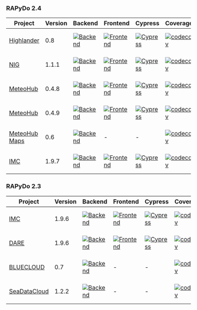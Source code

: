 ### RAPyDo 2.4
| Project                                                        | Version | Backend                                                                                                                                                                                         | Frontend                                                                                                                                                                                           | Cypress                                                                                                                                                                                         | Coverage                                                                                                                                               | Typing                                                                                                                                                                                 | Quality                                                                                                                                                                                                                                                                        | Deploy    |
| -------------------------------------------------------------- |---------|-------------------------------------------------------------------------------------------------------------------------------------------------------------------------------------------------|----------------------------------------------------------------------------------------------------------------------------------------------------------------------------------------------------|-------------------------------------------------------------------------------------------------------------------------------------------------------------------------------------------------|--------------------------------------------------------------------------------------------------------------------------------------------------------|----------------------------------------------------------------------------------------------------------------------------------------------------------------------------------------| ------------------------------------------------------------------------------------------------------------------------------------------------------------------------------------------------------------------------------------------------------------------------------ |-----------|
| [Highlander](https://github.com/mdantonio-c/highlander-dds)    | 0.8     | [![Backend](https://github.com/mdantonio-c/highlander-dds/workflows/Backend/badge.svg?branch=0.8)](https://github.com/mdantonio-c/highlander-dds/actions?query=workflow%3ABackend+branch%3A0.8) | [![Frontend](https://github.com/mdantonio-c/highlander-dds/workflows/Frontend/badge.svg?branch=0.8)](https://github.com/mdantonio-c/highlander-dds/actions?query=workflow%3AFrontend+branch%3A0.8) | [![Cypress](https://github.com/mdantonio-c/highlander-dds/workflows/Cypress/badge.svg?branch=0.8)](https://github.com/mdantonio-c/highlander-dds/actions?query=workflow%3ACypress+branch%3A0.8) | [![codecov](https://codecov.io/gh/mdantonio-c/highlander-dds/branch/0.8/graph/badge.svg)](https://codecov.io/gh/mdantonio-c/highlander-dds/branch/0.8) | [![MyPy](https://github.com/mdantonio-c/highlander-dds/workflows/MyPy/badge.svg?branch=0.8)](https://github.com/mdantonio-c/highlander-dds/actions?query=workflow%3AMyPy+branch%3A0.8) | [![Codacy Badge](https://app.codacy.com/project/badge/Grade/df6931fb90c84ba1be18f61e4664989e)](https://www.codacy.com/gh/mdantonio-c/highlander-dds/dashboard?utm_source=github.com&utm_medium=referral&utm_content=mdantonio-c/highlander-dds&utm_campaign=Badge_Grade)       | PROD, DEV |
| [NIG](https://github.com/mdantonio-c/nig_repository)           | 1.1.1   | [![Backend](https://github.com/mdantonio-c/nig_repository/workflows/Backend/badge.svg?branch=2.4)](https://github.com/mdantonio-c/nig_repository/actions?query=workflow%3ABackend+branch%3A2.4) | [![Frontend](https://github.com/mdantonio-c/nig_repository/workflows/Frontend/badge.svg?branch=2.4)](https://github.com/mdantonio-c/nig_repository/actions?query=workflow%3AFrontend+branch%3A2.4) | [![Cypress](https://github.com/mdantonio-c/nig_repository/workflows/Cypress/badge.svg?branch=2.4)](https://github.com/mdantonio-c/nig_repository/actions?query=workflow%3ACypress+branch%3A2.4) | [![codecov](https://codecov.io/gh/mdantonio-c/nig_repository/branch/2.4/graph/badge.svg)](https://codecov.io/gh/mdantonio-c/nig_repository/branch/2.4) | [![MyPy](https://github.com/mdantonio-c/nig_repository/workflows/MyPy/badge.svg?branch=2.4)](https://github.com/mdantonio-c/nig_repository/actions?query=workflow%3AMyPy+branch%3A2.4) | [![Codacy Badge](https://app.codacy.com/project/badge/Grade/df6931fb90c84ba1be18f61e4664989e)](https://www.codacy.com/gh/mdantonio-c/nig_repository/dashboard?utm_source=github.com&utm_medium=referral&utm_content=mdantonio-c/nig_repository&utm_campaign=Badge_Grade)       | PROD, DEV |
| [MeteoHub](https://github.com/mdantonio-c/mistral-hub)         | 0.4.8   | [![Backend](https://github.com/mdantonio-c/mistral-hub/workflows/Backend/badge.svg?branch=0.4.8)](https://github.com/mdantonio-c/mistral-hub/actions?query=workflow%3ABackend+branch%3A0.4.8)   | [![Frontend](https://github.com/mdantonio-c/mistral-hub/workflows/Frontend/badge.svg?branch=0.4.8)](https://github.com/mdantonio-c/mistral-hub/actions?query=workflow%3AFrontend+branch%3A0.4.8)   | [![Cypress](https://github.com/mdantonio-c/mistral-hub/workflows/Cypress/badge.svg?branch=0.4.8)](https://github.com/mdantonio-c/mistral-hub/actions?query=workflow%3ACypress+branch%3A0.4.8)   | [![codecov](https://codecov.io/gh/mdantonio-c/mistral-hub/branch/0.4.8/graph/badge.svg)](https://codecov.io/gh/mdantonio-c/mistral-hub/branch/0.4.8)   | [![MyPy](https://github.com/mdantonio-c/mistral-hub/workflows/MyPy/badge.svg?branch=0.4.8)](https://github.com/mdantonio-c/mistral-hub/actions?query=workflow%3AMyPy+branch%3A0.4.8)   | [![Codacy Badge](https://app.codacy.com/project/badge/Grade/de988906f2804992b4ec73ed7f343c08)](https://www.codacy.com/gh/mdantonio-c/mistral-hub/dashboard?utm_source=github.com&utm_medium=referral&utm_content=mdantonio-c/mistral-hub&utm_campaign=Badge_Grade)             | PROD       |
| [MeteoHub](https://github.com/mdantonio-c/mistral-hub)         | 0.4.9   | [![Backend](https://github.com/mdantonio-c/mistral-hub/workflows/Backend/badge.svg?branch=0.4.9)](https://github.com/mdantonio-c/mistral-hub/actions?query=workflow%3ABackend+branch%3A0.4.9)   | [![Frontend](https://github.com/mdantonio-c/mistral-hub/workflows/Frontend/badge.svg?branch=0.4.9)](https://github.com/mdantonio-c/mistral-hub/actions?query=workflow%3AFrontend+branch%3A0.4.9)   | [![Cypress](https://github.com/mdantonio-c/mistral-hub/workflows/Cypress/badge.svg?branch=0.4.9)](https://github.com/mdantonio-c/mistral-hub/actions?query=workflow%3ACypress+branch%3A0.4.9)   | [![codecov](https://codecov.io/gh/mdantonio-c/mistral-hub/branch/0.4.9/graph/badge.svg)](https://codecov.io/gh/mdantonio-c/mistral-hub/branch/0.4.9)   | [![MyPy](https://github.com/mdantonio-c/mistral-hub/workflows/MyPy/badge.svg?branch=0.4.9)](https://github.com/mdantonio-c/mistral-hub/actions?query=workflow%3AMyPy+branch%3A0.4.9)   | [![Codacy Badge](https://app.codacy.com/project/badge/Grade/de988906f2804992b4ec73ed7f343c08)](https://www.codacy.com/gh/mdantonio-c/mistral-hub/dashboard?utm_source=github.com&utm_medium=referral&utm_content=mdantonio-c/mistral-hub&utm_campaign=Badge_Grade)             | DEV       |
| [MeteoHub Maps](https://github.com/mdantonio-c/meteo-hub-maps) | 0.6     | [![Backend](https://github.com/mdantonio-c/meteo-hub-maps/workflows/Backend/badge.svg?branch=0.6)](https://github.com/mdantonio-c/meteo-hub-maps/actions?query=workflow%3ABackend+branch%3A0.6) | -                                                                                                                                                                                                  | -                                                                                                                                                                                               | [![codecov](https://codecov.io/gh/mdantonio-c/meteo-hub-maps/0.6/graph/badge.svg)](https://codecov.io/gh/mdantonio-c/meteo-hub-maps/branch/0.6)        | [![MyPy](https://github.com/mdantonio-c/meteo-hub-maps/workflows/MyPy/badge.svg?branch=0.6)](https://github.com/mdantonio-c/meteo-hub-maps/actions?query=workflow%3AMyPy+branch%3A0.6) | [![Codacy Badge](https://app.codacy.com/project/badge/Grade/381cfbba40d64824944367dc76e23809)](https://www.codacy.com/gh/mdantonio-c/meteo-hub-maps/dashboard?utm_source=github.com&utm_medium=referral&utm_content=mdantonio-c/meteo-hub-maps&utm_campaign=Badge_Grade)       | PROD      |
| [IMC](https://github.com/mdantonio-c/imediacities)             | 1.9.7   | [![Backend](https://github.com/mdantonio-c/imediacities/workflows/Backend/badge.svg?branch=1.9.7)](https://github.com/mdantonio-c/imediacities/actions?query=workflow%3ABackend+branch%3A1.9.7) | [![Frontend](https://github.com/mdantonio-c/imediacities/workflows/Frontend/badge.svg?branch=1.9.7)](https://github.com/mdantonio-c/imediacities/actions?query=workflow%3AFrontend+branch%3A1.9.7) | [![Cypress](https://github.com/mdantonio-c/imediacities/workflows/Cypress/badge.svg?branch=1.9.7)](https://github.com/mdantonio-c/imediacities/actions?query=workflow%3ACypress+branch%3A1.9.7) | [![codecov](https://codecov.io/gh/mdantonio-c/imediacities/branch/1.9.7/graph/badge.svg)](https://codecov.io/gh/mdantonio-c/imediacities/branch/1.9.7) | [![MyPy](https://github.com/mdantonio-c/imediacities/workflows/MyPy/badge.svg?branch=1.9.7)](https://github.com/mdantonio-c/imediacities/actions?query=workflow%3AMyPy+branch%3A1.9.7) | [![Codacy Badge](https://app.codacy.com/project/badge/Grade/0e2e47b942bc4d9cbf73cd20d32a4227)](https://www.codacy.com/gh/mdantonio-c/imediacities/dashboard?utm_source=github.com&utm_medium=referral&utm_content=mdantonio-c/imediacities&utm_campaign=Badge_Grade)               | DEV       |

### RAPyDo 2.3
| Project                                                        | Version | Backend                                                                                                                                                                                                   | Frontend                                                                                                                                                                                                     | Cypress                                                                                                                                                                                                   | Coverage                                                                                                                                                         | Typing                                                                                                                                                                                           | Quality                                                                                                                                                                                                                                                                            | Deploy     |
| -------------------------------------------------------------- |---------|-----------------------------------------------------------------------------------------------------------------------------------------------------------------------------------------------------------|--------------------------------------------------------------------------------------------------------------------------------------------------------------------------------------------------------------|-----------------------------------------------------------------------------------------------------------------------------------------------------------------------------------------------------------|------------------------------------------------------------------------------------------------------------------------------------------------------------------|--------------------------------------------------------------------------------------------------------------------------------------------------------------------------------------------------|------------------------------------------------------------------------------------------------------------------------------------------------------------------------------------------------------------------------------------------------------------------------------------|------------|
| [IMC](https://github.com/mdantonio-c/imediacities)             | 1.9.6   | [![Backend](https://github.com/mdantonio-c/imediacities/workflows/Backend/badge.svg?branch=1.9.6)](https://github.com/mdantonio-c/imediacities/actions?query=workflow%3ABackend+branch%3A1.9.6)           | [![Frontend](https://github.com/mdantonio-c/imediacities/workflows/Frontend/badge.svg?branch=1.9.6)](https://github.com/mdantonio-c/imediacities/actions?query=workflow%3AFrontend+branch%3A1.9.6)           | [![Cypress](https://github.com/mdantonio-c/imediacities/workflows/Cypress/badge.svg?branch=1.9.6)](https://github.com/mdantonio-c/imediacities/actions?query=workflow%3ACypress+branch%3A1.9.6)           | [![codecov](https://codecov.io/gh/mdantonio-c/imediacities/branch/1.9.6/graph/badge.svg)](https://codecov.io/gh/mdantonio-c/imediacities/branch/1.9.6)           | [![MyPy](https://github.com/mdantonio-c/imediacities/workflows/MyPy/badge.svg?branch=1.9.6)](https://github.com/mdantonio-c/imediacities/actions?query=workflow%3AMyPy+branch%3A1.9.6)           | [![Codacy Badge](https://app.codacy.com/project/badge/Grade/0e2e47b942bc4d9cbf73cd20d32a4227)](https://www.codacy.com/gh/mdantonio-c/imediacities/dashboard?utm_source=github.com&utm_medium=referral&utm_content=mdantonio-c/imediacities&utm_campaign=Badge_Grade)               | PROD       |
| [DARE](https://github.com/mdantonio-c/imediacities)            | 1.9.6   | [![Backend](https://github.com/mdantonio-c/imediacities/workflows/Backend/badge.svg?branch=1.9.6-dare)](https://github.com/mdantonio-c/imediacities/actions?query=workflow%3ABackend+branch%3A1.9.6-dare) | [![Frontend](https://github.com/mdantonio-c/imediacities/workflows/Frontend/badge.svg?branch=1.9.6-dare)](https://github.com/mdantonio-c/imediacities/actions?query=workflow%3AFrontend+branch%3A1.9.6-dare) | [![Cypress](https://github.com/mdantonio-c/imediacities/workflows/Cypress/badge.svg?branch=1.9.6-dare)](https://github.com/mdantonio-c/imediacities/actions?query=workflow%3ACypress+branch%3A1.9.6-dare) | [![codecov](https://codecov.io/gh/mdantonio-c/imediacities/branch/1.9.6-dare/graph/badge.svg)](https://codecov.io/gh/mdantonio-c/imediacities/branch/1.9.6-dare) | [![MyPy](https://github.com/mdantonio-c/imediacities/workflows/MyPy/badge.svg?branch=1.9.6-dare)](https://github.com/mdantonio-c/imediacities/actions?query=workflow%3AMyPy+branch%3A1.9.6-dare) | [![Codacy Badge](https://app.codacy.com/project/badge/Grade/0e2e47b942bc4d9cbf73cd20d32a4227)](https://www.codacy.com/gh/mdantonio-c/imediacities/dashboard?utm_source=github.com&utm_medium=referral&utm_content=mdantonio-c/imediacities&utm_campaign=Badge_Grade)               | -          |
| [BLUECLOUD](https://github.com/mdantonio-c/bluecloud-datacache)| 0.7     | [![Backend](https://github.com/mdantonio-c/bluecloud-datacache/workflows/Backend/badge.svg?branch=0.7)](https://github.com/mdantonio-c/bluecloud-datacache/actions?query=workflow%3ABackend+branch%3A0.7) | -                                                                                                                                                                                                            | -                                                                                                                                                                                                         | [![codecov](https://codecov.io/gh/mdantonio-c/bluecloud-datacache/branch/0.7/graph/badge.svg)](https://codecov.io/gh/mdantonio-c/bluecloud-datacache/branch/0.7) | [![MyPy](https://github.com/mdantonio-c/bluecloud-datacache/workflows/MyPy/badge.svg?branch=0.7)](https://github.com/mdantonio-c/bluecloud-datacache/actions?query=workflow%3AMyPy+branch%3A0.7) | [![Codacy Badge](https://app.codacy.com/project/badge/Grade/b2be291d2a434d7295969d9f476b12c9)](https://www.codacy.com/gh/mdantonio-c/bluecloud-datacache/dashboard?utm_source=github.com&utm_medium=referral&utm_content=mdantonio-c/bluecloud-datacache&utm_campaign=Badge_Grade) | PROD, DEV  |
| [SeaDataCloud](https://github.com/mdantonio-c/seadatacloud)    | 1.2.2   | [![Backend](https://github.com/mdantonio-c/seadatacloud/workflows/Backend/badge.svg?branch=1.2.2)](https://github.com/mdantonio-c/seadatacloud/actions?query=workflow%3ABackend+branch%3A1.2.2)           | -                                                                                                                                                                                                            | -                                                                                                                                                                                                         | [![codecov](https://codecov.io/gh/mdantonio-c/seadatacloud/branch/1.2.2/graph/badge.svg)](https://codecov.io/gh/mdantonio-c/seadatacloud/branch/1.2.2)           | [![MyPy](https://github.com/mdantonio-c/seadatacloud/workflows/MyPy/badge.svg?branch=1.2.2)](https://github.com/mdantonio-c/seadatacloud/actions?query=workflow%3AMyPy+branch%3A1.2.2)           | [![Codacy Badge](https://app.codacy.com/project/badge/Grade/bc7e468d4b2349f4b7f23c9deedcd85e)](https://www.codacy.com/gh/mdantonio-c/seadatacloud/dashboard?utm_source=github.com&amp;utm_medium=referral&amp;utm_content=mdantonio-c/seadatacloud&amp;utm_campaign=Badge_Grade)   | DEV, TEST, PROD |
